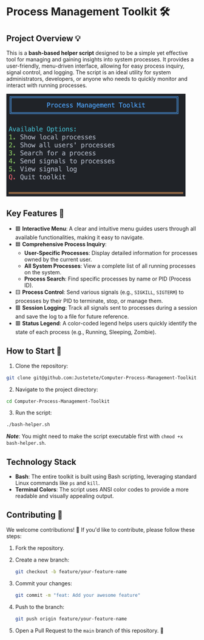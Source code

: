 # Process Management Toolkit 🛠️

## Project Overview 💡
This is a **bash-based helper script** designed to be a simple yet effective tool for managing and gaining insights into system processes. It provides a user-friendly, menu-driven interface, allowing for easy process inquiry, signal control, and logging. The script is an ideal utility for system administrators, developers, or anyone who needs to quickly monitor and interact with running processes.

![](https://raw.githubusercontent.com/Justetete/PicGo-Photo-Cloud/main/Screenshot%202025-09-09%20at%2022.35.32.png)

## Key Features 🔮
- 🟩 **Interactive Menu**: A clear and intuitive menu guides users through all available functionalities, making it easy to navigate.
- 🟦 **Comprehensive Process Inquiry**:
    - **User-Specific Processes**: Display detailed information for processes owned by the current user.
    - **All System Processes**: View a complete list of all running processes on the system.
    - **Process Search**: Find specific processes by name or PID (Process ID).
- 🟨 **Process Control**: Send various signals (e.g., `SIGKILL`, `SIGTERM`) to processes by their PID to terminate, stop, or manage them.
- 🟪 **Session Logging**: Track all signals sent to processes during a session and save the log to a file for future reference.
- 🟥 **Status Legend**: A color-coded legend helps users quickly identify the state of each process (e.g., Running, Sleeping, Zombie).

## How to Start 🚀
1. Clone the repository:
```bash
git clone git@github.com:Justetete/Computer-Process-Management-Toolkit.git
```
2. Navigate to the project directory:
```bash
cd Computer-Process-Management-Toolkit
```
3. Run the script:
```bash
./bash-helper.sh
```
***Note***: You might need to make the script executable first with `chmod +x bash-helper.sh`.

## Technology Stack
- **Bash**: The entire toolkit is built using Bash scripting, leveraging standard Linux commands like `ps` and `kill`.
- **Terminal Colors**: The script uses ANSI color codes to provide a more readable and visually appealing output.

## Contributing 🤝
We welcome contributions! 🎉 If you'd like to contribute, please follow these steps:

1. Fork the repository.

2. Create a new branch:
   ```bash
   git checkout -b feature/your-feature-name
   ```

3. Commit your changes:
   ```bash
   git commit -m "feat: Add your awesome feature"
   ```

4. Push to the branch:
   ```bash
   git push origin feature/your-feature-name
   ```

5. Open a Pull Request to the `main` branch of this repository. 🚀
